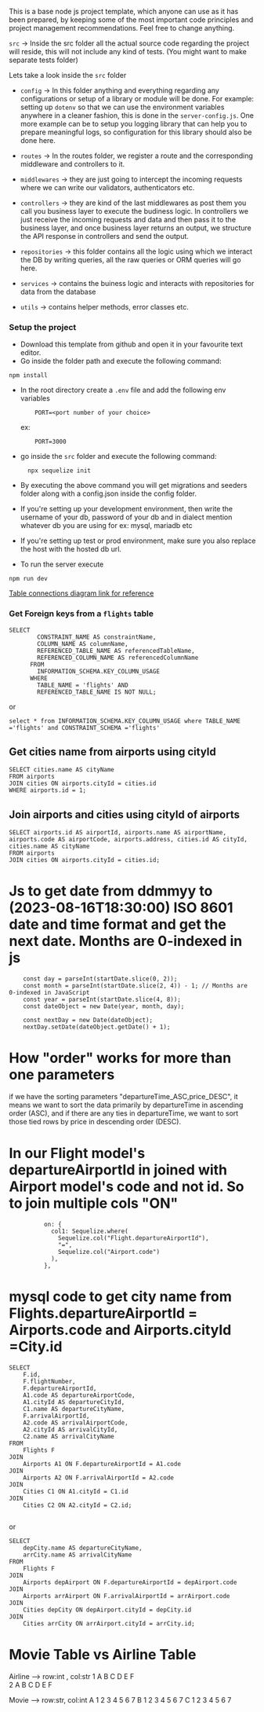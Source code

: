This is a base node js project template, which anyone can use as it has been prepared, by keeping some of the most important code principles and project management recommendations. Feel free to change anything.

`src` -> Inside the src folder all the actual source code regarding the project will reside, this will not include any kind of tests. (You might want to make separate tests folder)

Lets take a look inside the `src` folder

- `config` -> In this folder anything and everything regarding any configurations or setup of a library or module will be done. For example: setting up `dotenv` so that we can use the environment variables anywhere in a cleaner fashion, this is done in the `server-config.js`. One more example can be to setup you logging library that can help you to prepare meaningful logs, so configuration for this library should also be done here.

- `routes` -> In the routes folder, we register a route and the corresponding middleware and controllers to it.

- `middlewares` -> they are just going to intercept the incoming requests where we can write our validators, authenticators etc.

- `controllers` -> they are kind of the last middlewares as post them you call you business layer to execute the budiness logic. In controllers we just receive the incoming requests and data and then pass it to the business layer, and once business layer returns an output, we structure the API response in controllers and send the output.

- `repositories` -> this folder contains all the logic using which we interact the DB by writing queries, all the raw queries or ORM queries will go here.

- `services` -> contains the buiness logic and interacts with repositories for data from the database

- `utils` -> contains helper methods, error classes etc.

### Setup the project

- Download this template from github and open it in your favourite text editor.
- Go inside the folder path and execute the following command:

```
npm install
```

- In the root directory create a `.env` file and add the following env variables
  ```
      PORT=<port number of your choice>
  ```
  ex:
  ```
      PORT=3000
  ```
- go inside the `src` folder and execute the following command:
  ```
    npx sequelize init
  ```
- By executing the above command you will get migrations and seeders folder along with a config.json inside the config folder.
- If you're setting up your development environment, then write the username of your db, password of your db and in dialect mention whatever db you are using for ex: mysql, mariadb etc
- If you're setting up test or prod environment, make sure you also replace the host with the hosted db url.

- To run the server execute

```
npm run dev
```

[Table connections diagram link for reference](https://miro.com/app/board/uXjVMxw9uvU=/)

### Get Foreign keys from a `flights` table

```
SELECT
        CONSTRAINT_NAME AS constraintName,
        COLUMN_NAME AS columnName,
        REFERENCED_TABLE_NAME AS referencedTableName,
        REFERENCED_COLUMN_NAME AS referencedColumnName
      FROM
        INFORMATION_SCHEMA.KEY_COLUMN_USAGE
      WHERE
        TABLE_NAME = 'flights' AND
        REFERENCED_TABLE_NAME IS NOT NULL;

```

or

```
select * from INFORMATION_SCHEMA.KEY_COLUMN_USAGE where TABLE_NAME ='flights' and CONSTRAINT_SCHEMA ='flights'
```

## Get cities name from airports using cityId

```
SELECT cities.name AS cityName
FROM airports
JOIN cities ON airports.cityId = cities.id
WHERE airports.id = 1;
```

## Join airports and cities using cityId of airports

```
SELECT airports.id AS airportId, airports.name AS airportName, airports.code AS airportCode, airports.address, cities.id AS cityId, cities.name AS cityName
FROM airports
JOIN cities ON airports.cityId = cities.id;
```

# Js to get date from ddmmyy to (2023-08-16T18:30:00) ISO 8601 date and time format and get the next date. Months are 0-indexed in js

```
    const day = parseInt(startDate.slice(0, 2));
    const month = parseInt(startDate.slice(2, 4)) - 1; // Months are 0-indexed in JavaScript
    const year = parseInt(startDate.slice(4, 8));
    const dateObject = new Date(year, month, day);

    const nextDay = new Date(dateObject);
    nextDay.setDate(dateObject.getDate() + 1);
```

# How "order" works for more than one parameters

if we have the sorting parameters "departureTime_ASC,price_DESC", it means we want to sort the data primarily by departureTime in ascending order (ASC), and if there are any ties in departureTime, we want to sort those tied rows by price in descending order (DESC).

# In our Flight model's departureAirportId in joined with Airport model's code and not id. So to join multiple cols "ON"

```
          on: {
            col1: Sequelize.where(
              Sequelize.col("Flight.departureAirportId"),
              "=",
              Sequelize.col("Airport.code")
            ),
          },
```

# mysql code to get city name from Flights.departureAirportId = Airports.code and Airports.cityId =City.id

```
SELECT
    F.id,
    F.flightNumber,
    F.departureAirportId,
    A1.code AS departureAirportCode,
    A1.cityId AS departureCityId,
    C1.name AS departureCityName,
    F.arrivalAirportId,
    A2.code AS arrivalAirportCode,
    A2.cityId AS arrivalCityId,
    C2.name AS arrivalCityName
FROM
    Flights F
JOIN
    Airports A1 ON F.departureAirportId = A1.code
JOIN
    Airports A2 ON F.arrivalAirportId = A2.code
JOIN
    Cities C1 ON A1.cityId = C1.id
JOIN
    Cities C2 ON A2.cityId = C2.id;


```

or

```
SELECT
    depCity.name AS departureCityName,
    arrCity.name AS arrivalCityName
FROM
    Flights F
JOIN
    Airports depAirport ON F.departureAirportId = depAirport.code
JOIN
    Airports arrAirport ON F.arrivalAirportId = arrAirport.code
JOIN
    Cities depCity ON depAirport.cityId = depCity.id
JOIN
    Cities arrCity ON arrAirport.cityId = arrCity.id;

```

# Movie Table vs Airline Table

Airline --> row:int , col:str
1 A B C D E F  
2 A B C D E F

Movie --> row:str, col:int
A 1 2 3 4 5 6 7
B 1 2 3 4 5 6 7
C 1 2 3 4 5 6 7
